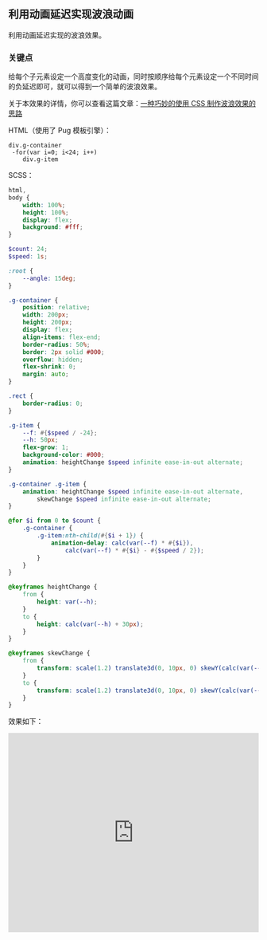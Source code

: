## 利用动画延迟实现波浪动画

利用动画延迟实现的波浪效果。

### 关键点

给每个子元素设定一个高度变化的动画，同时按顺序给每个元素设定一个不同时间的负延迟即可，就可以得到一个简单的波浪效果。

关于本效果的详情，你可以查看这篇文章：[一种巧妙的使用 CSS 制作波浪效果的思路](https://github.com/chokcoco/iCSS/issues/112)

HTML（使用了 Pug 模板引擎）：

```Pug
div.g-container
 -for(var i=0; i<24; i++)
    div.g-item
```

SCSS：
```scss
html,
body {
    width: 100%;
    height: 100%;
    display: flex;
    background: #fff;
}

$count: 24;
$speed: 1s;

:root {
    --angle: 15deg;
}

.g-container {
    position: relative;
    width: 200px;
    height: 200px;
    display: flex;
    align-items: flex-end;
    border-radius: 50%;
    border: 2px solid #000;
    overflow: hidden;
    flex-shrink: 0;
    margin: auto;
}

.rect {
    border-radius: 0;
}

.g-item {
    --f: #{$speed / -24};
    --h: 50px;
    flex-grow: 1;
    background-color: #000;
    animation: heightChange $speed infinite ease-in-out alternate;
}

.g-container .g-item {
    animation: heightChange $speed infinite ease-in-out alternate,
        skewChange $speed infinite ease-in-out alternate;
}

@for $i from 0 to $count {
    .g-container {
        .g-item:nth-child(#{$i + 1}) {
            animation-delay: calc(var(--f) * #{$i}),
                calc(var(--f) * #{$i} - #{$speed / 2});
        }
    }
}

@keyframes heightChange {
    from {
        height: var(--h);
    }
    to {
        height: calc(var(--h) + 30px);
    }
}

@keyframes skewChange {
    from {
        transform: scale(1.2) translate3d(0, 10px, 0) skewY(calc(var(--angle) * 1));
    }
    to {
        transform: scale(1.2) translate3d(0, 10px, 0) skewY(calc(var(--angle) * -1));
    }
}
```

效果如下：

<iframe height="400" style="width: 100%;" scrolling="no" title="PureCSS Wave Effects" src="https://codepen.io/Chokcoco/embed/KKmJabd?default-tab=result&editable=true&theme-id=light" frameborder="no" loading="lazy" allowtransparency="true" allowfullscreen="true">
  See the Pen <a href="https://codepen.io/Chokcoco/pen/KKmJabd">
  PureCSS Wave Effects</a> by Chokcoco (<a href="https://codepen.io/Chokcoco">@Chokcoco</a>)
  on <a href="https://codepen.io">CodePen</a>.
</iframe>